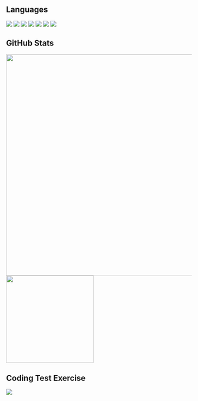 <h2>
  Languages
</h2>
<div>
  <img src="https://img.shields.io/badge/C-ab0d0d?style=flat-square&logo=C&logoColor=white"/>
  <img src="https://img.shields.io/badge/C++-ca1414?style=flat-square&logo=c%2B%2B&logoColor=white"/>
  <img src="https://img.shields.io/badge/JavaScript-F7DF1E?style=flat-square&logo=JavaScript&logoColor=black"/>
  <img src="https://img.shields.io/badge/Java-25d807?style=flat-square&logo=JAVA&logoColor=black"/>
  <img src="https://img.shields.io/badge/Android-21b508?style=flat-square&logo=Android&logoColor=white"/>
  <img src="https://img.shields.io/badge/HTML5-1572B6?style=flat-square&logo=HTML5&logoColor=white"/>
  <img src="https://img.shields.io/badge/CSS3-125e95?style=flat-square&logo=CSS3&logoColor=white"/>
  <br>
</div>
<h2>
  GitHub Stats
</h2>
<div>
<img src="https://github-readme-stats.vercel.app/api?username=kakaopanda&show_icons=true&theme=github_dark" width="600px">
<img src="https://github-readme-stats.vercel.app/api/top-langs/?username=kakaopanda&count_private=true&langs_count=4&theme=github_dark" height="237px">
</div>
 
 <h2>
  Coding Test Exercise
</h2>
 <img src="http://mazassumnida.wtf/api/v2/generate_badge?boj=kakaopanda">


